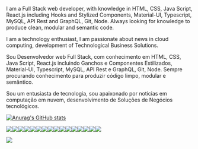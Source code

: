 


I am a Full Stack web developer, with knowledge in HTML, CSS, Java Script, React.js including Hooks and Stylized Components, Material-UI, Typescript, MySQL, API Rest and GraphQL, Git, Node.
Always looking for knowledge to produce clean, modular and semantic code.

I am a technology enthusiast, I am passionate about news in cloud computing, development of Technological Business Solutions.


Sou Desenvolvedor web Full Stack, com conhecimento em HTML, CSS, Java Script, React.js incluindo Ganchos e Componentes Estilizados, Material-UI, Typescript, MySQL, API Rest e GraphQL, Git, Node.
Sempre procurando conhecimento para produzir código limpo, modular e semântico.

Sou um entusiasta de tecnologia, sou apaixonado por notícias em computação em nuvem, desenvolvimento de Soluções de Negócios tecnológicos.

[![Anurag's GitHub stats](https://github-readme-stats.vercel.app/api?username=italosouza09)](https://github.com/anuraghazra/github-readme-stats)




 <img src="https://img.shields.io/badge/JavaScript-Code?style=for-the-badge&logo=JavaScript&logoColor=black&color=F1C232"/><img src="https://img.shields.io/badge/TypeScript-Code?style=for-the-badge&logo=CSharp&logoColor=black&color=blue"/><img src="https://img.shields.io/badge/CSharp-Code?style=for-the-badge&logo=CSharp&logoColor=black&color=white"/><img src="https://img.shields.io/badge/CSS3-Code?style=for-the-badge&logo=CSS3&logoColor=black&color=white"/><img src="https://img.shields.io/badge/HTML5-Code?style=for-the-badge&logo=HTML5&logoColor=black&color=white"/><img src="https://img.shields.io/badge/.NET-Code?style=for-the-badge&logo=.NET&logoColor=black&color=white"/><img src="https://img.shields.io/badge/React?style=for-the-badge&logo=React&logoColor=black&color=white"/><img src="https://img.shields.io/badge/ReactRouter-Code?style=for-the-badge&logo=ReactRouter&logoColor=black&color=white"/><img src="https://img.shields.io/badge/Node.js-Code?style=for-the-badge&logo=Nodes.js&logoColor=black&color=white"/><img src="https://img.shields.io/badge/MySQL-Code?style=for-the-badge&logo=MySQL&logoColor=black&color=white"/><img src="https://img.shields.io/badge/GraphQL-Code?style=for-the-badge&logo=GraphQL&logoColor=black&color=white"/><img src="https://img.shields.io/badge/Git-Code?style=for-the-badge&logo=Git&logoColor=black&color=white"/><img src="https://img.shields.io/badge/GitHub-Code?style=for-the-badge&logo=GitHub&logoColor=black&color=white"/><img src="https://img.shields.io/badge/Heroku-Code?style=for-the-badge&logo=Heroku&logoColor=black&color=white"/><img src="https://img.shields.io/badge/AmazonAWS-Code?style=for-the-badge&logo=AmazonAWS&logoColor=black&color=white"/><img src="https://img.shields.io/badge/MicrosoftAzure-Code?style=for-the-badge&logo=MicrosoftAzure&logoColor=black&color=white"/>
 
 

 [<img src="https://img.shields.io/badge/linkedin-%230077B5.svg?&style=for-the-badge&logo=linkedin&logoColor=white" />](https://www.linkedin.com/in/italo-souza09/)
